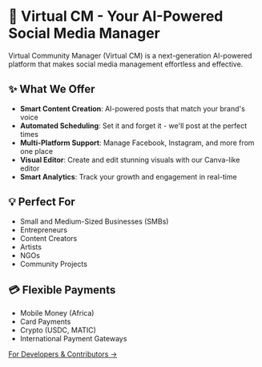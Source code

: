 # 🌟 Virtual CM - Your AI-Powered Social Media Manager

Virtual Community Manager (Virtual CM) is a next-generation AI-powered platform that makes social media management effortless and effective.

## ✨ What We Offer

- **Smart Content Creation**: AI-powered posts that match your brand's voice
- **Automated Scheduling**: Set it and forget it - we'll post at the perfect times
- **Multi-Platform Support**: Manage Facebook, Instagram, and more from one place
- **Visual Editor**: Create and edit stunning visuals with our Canva-like editor
- **Smart Analytics**: Track your growth and engagement in real-time

## 💡 Perfect For

- Small and Medium-Sized Businesses (SMBs)
- Entrepreneurs
- Content Creators
- Artists
- NGOs
- Community Projects

## 💳 Flexible Payments

- Mobile Money (Africa)
- Card Payments
- Crypto (USDC, MATIC)
- International Payment Gateways

[For Developers & Contributors →](project/work%20with%20us/virtual-cm-project-hub.md)

